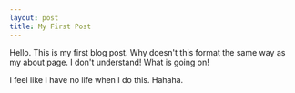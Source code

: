 ```yaml
---
layout: post
title: My First Post
---
```

Hello. This is my first blog post. Why doesn't this format the same way as my about page. I don't understand! What is going on!

I feel like I have no life when I do this. Hahaha.
